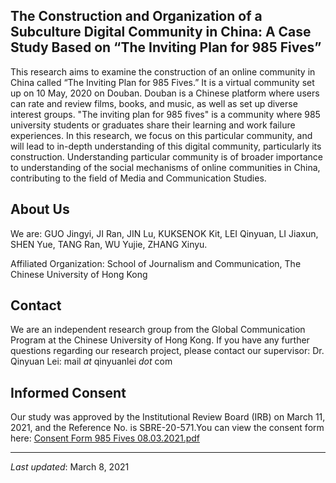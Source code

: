 ## The Construction and Organization of a Subculture Digital Community in China: A Case Study Based on “The Inviting Plan for 985 Fives”  

This research aims to examine the construction of an online community in China called “The Inviting Plan for 985 Fives.” It is a virtual community set up on 10 May, 2020 on Douban. Douban is a Chinese platform where users can rate and review films, books, and music, as well as set up diverse interest groups. "The inviting plan for 985 fives" is a community where 985 university students or graduates share their learning and work failure experiences. In this research, we focus on this particular community, and will lead to in-depth understanding of this digital community, particularly its construction. Understanding particular community is of broader importance to understanding of the social mechanisms of online communities in China, contributing to the field of Media and Communication Studies.

## About Us

We are: GUO Jingyi, JI Ran, JIN Lu, KUKSENOK Kit, LEI Qinyuan, LI Jiaxun, SHEN Yue, TANG Ran, WU Yujie, ZHANG Xinyu.

Affiliated Organization:  School of Journalism and Communication, The Chinese University of Hong Kong

## Contact

We are an independent research group from the Global Communication Program at the Chinese University of Hong Kong. If you have any further questions regarding our research project, please contact our supervisor: Dr. Qinyuan Lei: mail _at_ qinyuanlei _dot_ com 

## Informed Consent

Our study was approved by the Institutional Review Board (IRB) on March 11, 2021, and the Reference No. is SBRE-20-571.You can view the consent form here: [Consent Form 985 Fives 08.03.2021.pdf](https://github.com/dccc-rg/dccc-rg.github.io/files/6101799/Consent.Form.985.Fives.08.03.2021.pdf)

---

_Last updated_: March 8, 2021
